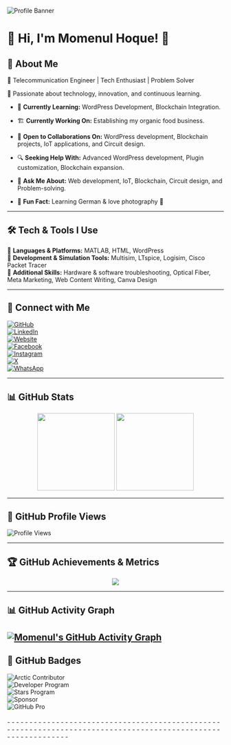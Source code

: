 
![Profile Banner](https://neerbhor.com/wp-content/uploads/2025/02/IMG_5751-scaled.jpg)

# 🌟 Hi, I'm Momenul Hoque! 👋  

## 🚀 About Me  
🔭 Telecommunication Engineer | Tech Enthusiast | Problem Solver

🎯 Passionate about technology, innovation, and continuous learning.  

- 🌱 **Currently Learning:** WordPress Development, Blockchain Integration.
   
- 🏗 **Currently Working On:** Establishing my organic food business.

- 🤝 **Open to Collaborations On:** WordPress development, Blockchain projects, IoT applications, and Circuit design.
   
- 🔍 **Seeking Help With:** Advanced WordPress development, Plugin customization, Blockchain expansion.

- 💬 **Ask Me About:** Web development, IoT, Blockchain, Circuit design, and Problem-solving.
   
- 📌 **Fun Fact:** Learning German & love photography 📸  


---

## 🛠 Tech & Tools I Use  
🔹 **Languages & Platforms:** MATLAB, HTML, WordPress  
🔹 **Development & Simulation Tools:** Multisim, LTspice, Logisim, Cisco Packet Tracer  
🔹 **Additional Skills:** Hardware & software troubleshooting, Optical Fiber, Meta Marketing, Web Content Writing, Canva Design  

---

## 🔗 Connect with Me  
[![GitHub](https://img.shields.io/badge/GitHub-%2312100E.svg?style=for-the-badge&logo=github&logoColor=white)](https://github.com/hoque0)  
[![LinkedIn](https://img.shields.io/badge/LinkedIn-%230A66C2.svg?style=for-the-badge&logo=linkedin&logoColor=white)](https://linkedin.com/in/md-momenul-hoque/)  
[![Website](https://img.shields.io/badge/Website-%23117AC9.svg?style=for-the-badge&logo=google-chrome&logoColor=white)](https://momenulhoque.me)  
[![Facebook](https://img.shields.io/badge/Facebook-%231877F2.svg?style=for-the-badge&logo=facebook&logoColor=white)](https://facebook.com/momenul.hoque.505)  
[![Instagram](https://img.shields.io/badge/Instagram-%23E4405F.svg?style=for-the-badge&logo=instagram&logoColor=white)](https://instagram.com/hoq_ue)  
[![X](https://img.shields.io/badge/X-%231DA1F2.svg?style=for-the-badge&logo=twitter&logoColor=white)](https://x.com/hoq__ue)  
[![WhatsApp](https://img.shields.io/badge/WhatsApp-%2325D366.svg?style=for-the-badge&logo=whatsapp&logoColor=white)](https://wa.me/+8801940150697)  

---

## 📊 GitHub Stats  
<div align="center">
  <img height="180em" src="https://github-readme-stats.vercel.app/api?username=hoque0&show_icons=true&theme=tokyonight&hide_border=true"/>
  <img height="180em" src="https://github-readme-stats.vercel.app/api/top-langs/?username=hoque0&layout=compact&theme=tokyonight&hide_border=true"/>
</div>  

---

## 🎯 GitHub Profile Views  
![Profile Views](https://komarev.com/ghpvc/?username=hoque0&color=blueviolet&style=flat-square)  

---

## 🏆 GitHub Achievements & Metrics  
<div align="center">
  <img src="https://github-profile-trophy.vercel.app/?username=hoque0&theme=algolia&no-frame=true&margin-w=10&column=6"/>
</div> 

---

## 📊 GitHub Activity Graph  
[![Momenul's GitHub Activity Graph](https://github-readme-activity-graph.vercel.app/graph?username=hoque0&theme=gotham)](https://github.com/hoque0/github-readme-activity-graph)
---


## 🌟 GitHub Badges 
![Arctic Contributor](https://img.shields.io/badge/Arctic%20Contributor-%2312100E.svg?style=for-the-badge&logo=github&logoColor=white)  
![Developer Program](https://img.shields.io/badge/Developer%20Program-%2312100E.svg?style=for-the-badge&logo=github&logoColor=white)  
![Stars Program](https://img.shields.io/badge/Stars%20Program-%2312100E.svg?style=for-the-badge&logo=github&logoColor=white)  
![Sponsor](https://img.shields.io/badge/Sponsor-%2312100E.svg?style=for-the-badge&logo=github&logoColor=white)  
![GitHub Pro](https://img.shields.io/badge/GitHub%20Pro-%2312100E.svg?style=for-the-badge&logo=github&logoColor=white)  

###### -  -  - -  -  - -  -  - -  -  - -  -  - -  -  - -  -  - -  -  - -  -  - -  -  - -  -  -  - -  -  - -  -  - -  -  - -  -  - -  -  - -  -  - -  -  - -  -  - -  -  - -  -  -  - - - - - - -  -  -  - -  -  - -  -  - -  -  - -  -  - -  -  - -  -  - -  -  - -  -  -  - -  - -  - -  -  -  - -  -  - 




